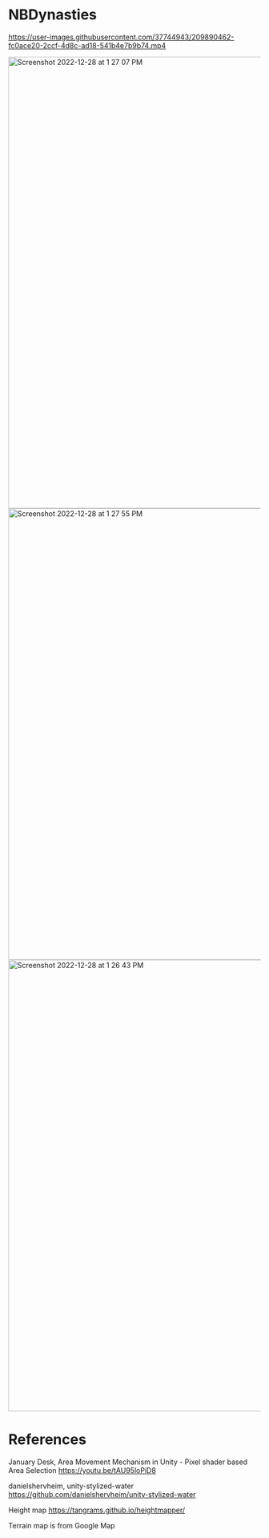 # NBDynasties

https://user-images.githubusercontent.com/37744943/209890462-fc0ace20-2ccf-4d8c-ad18-541b4e7b9b74.mp4

<img width="900" alt="Screenshot 2022-12-28 at 1 27 07 PM" src="https://user-images.githubusercontent.com/37744943/209889943-6ba8795e-7a4f-4146-9371-4df4a95a9a5a.png">

<img width="900" alt="Screenshot 2022-12-28 at 1 27 55 PM" src="https://user-images.githubusercontent.com/37744943/209889958-a314851d-7d12-411a-b7c2-bedb817c4a3b.png">

<img width="900" alt="Screenshot 2022-12-28 at 1 26 43 PM" src="https://user-images.githubusercontent.com/37744943/209889977-44423ddd-e8de-40b8-bce9-3b18258c0f9d.png">


# References

January Desk, Area Movement Mechanism in Unity - Pixel shader based Area Selection https://youtu.be/tAU95loPiD8

danielshervheim, unity-stylized-water https://github.com/danielshervheim/unity-stylized-water

Height map https://tangrams.github.io/heightmapper/

Terrain map is from Google Map
